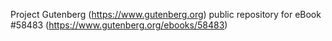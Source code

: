 Project Gutenberg (https://www.gutenberg.org) public repository for
eBook #58483 (https://www.gutenberg.org/ebooks/58483)
